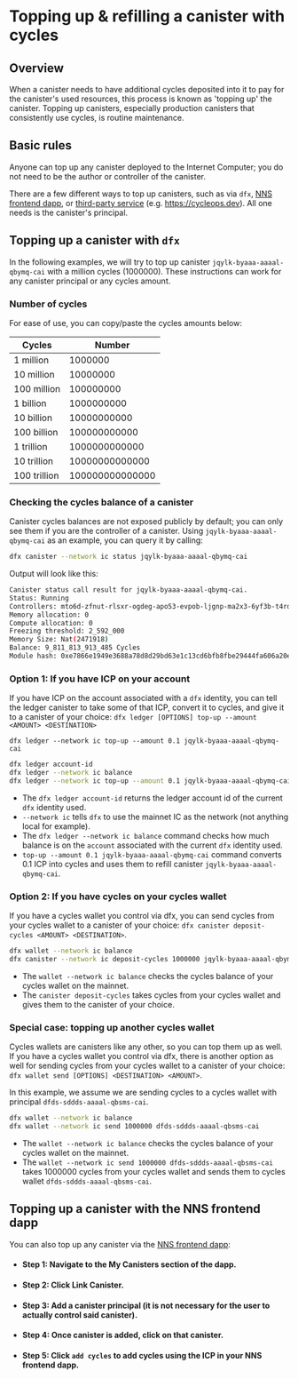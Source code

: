 # Topping up & refilling a canister with cycles

## Overview 

When a canister needs to have additional cycles deposited into it to pay for the canister's used resources, this process is known as 'topping up' the canister. Topping up canisters, especially production canisters that consistently use cycles, is routine maintenance. 

## Basic rules 

Anyone can top up any canister deployed to the Internet Computer; you do not need to be the author or controller of the canister.

There are a few different ways to top up canisters, such as via `dfx`, [NNS frontend dapp](https://nns.ic0.app), or [third-party service](/docs/developer-docs/setup/cycles/cycles_management_services) (e.g. https://cycleops.dev). All one needs is the canister's principal.

## Topping up a canister with `dfx`

In the following examples, we will try to top up canister `jqylk-byaaa-aaaal-qbymq-cai`  with a million cycles (1000000). These instructions can work for any canister principal or any cycles amount.

### Number of cycles
For ease of use, you can copy/paste the cycles amounts below:

| Cycles            | Number        |
| -----------       | -----------   |
| 1 million         | 1000000         |
| 10 million        | 10000000         |
| 100 million       | 100000000         |
| 1 billion         | 1000000000         |
| 10 billion        | 10000000000         |
| 100 billion       | 100000000000         |
| 1 trillion        | 1000000000000         |
| 10 trillion       | 10000000000000         |
| 100 trillion      | 100000000000000         |

### Checking the cycles balance of a canister

Canister cycles balances are not exposed publicly by default; you can only see them if you are the controller of a canister. Using `jqylk-byaaa-aaaal-qbymq-cai` as an example, you can query it by calling:

```bash
dfx canister --network ic status jqylk-byaaa-aaaal-qbymq-cai
```

Output will look like this:

```bash
Canister status call result for jqylk-byaaa-aaaal-qbymq-cai.
Status: Running
Controllers: mto6d-zfnut-rlsxr-ogdeg-apo53-evpob-ljgnp-ma2x3-6yf3b-t4rd5-qqe t5j57-vyaaa-aaaal-qatsq-cai
Memory allocation: 0
Compute allocation: 0
Freezing threshold: 2_592_000
Memory Size: Nat(2471918)
Balance: 9_811_813_913_485 Cycles
Module hash: 0xe7866e1949e3688a78d8d29bd63e1c13cd6bfb8fbe29444fa606a20e0b1e33f0
```

### Option 1: If you have ICP on your account

If you have ICP on the account associated with a `dfx` identity, you can tell the ledger canister to take some of that ICP, convert it to cycles, and give it to a canister of your choice: `dfx ledger [OPTIONS] top-up --amount <AMOUNT> <DESTINATION>`

```
dfx ledger --network ic top-up --amount 0.1 jqylk-byaaa-aaaal-qbymq-cai
```

```bash
dfx ledger account-id
dfx ledger --network ic balance
dfx ledger --network ic top-up --amount 0.1 jqylk-byaaa-aaaal-qbymq-cai
```

-   The `dfx ledger account-id` returns the ledger account id of the current `dfx` identity used.
-   `--network ic` tells `dfx` to use the mainnet IC as the network (not anything local for example).
-   The `dfx ledger --network ic balance` command checks how much balance is on the `account` associated with the current `dfx` identity used.
-   `top-up --amount 0.1 jqylk-byaaa-aaaal-qbymq-cai` command converts 0.1 ICP into cycles and uses them to refill canister `jqylk-byaaa-aaaal-qbymq-cai`.


### Option 2: If you have cycles on your cycles wallet

If you have a cycles wallet you control via dfx, you can send cycles from your cycles wallet to a canister of your choice: `dfx canister deposit-cycles <AMOUNT> <DESTINATION>`.

```bash
dfx wallet --network ic balance
dfx canister --network ic deposit-cycles 1000000 jqylk-byaaa-aaaal-qbymq-cai 
```

-   The `wallet --network ic balance` checks the cycles balance of your cycles wallet on the mainnet.
-   The `canister deposit-cycles` takes cycles from your cycles wallet and gives them to the canister of your choice.

### Special case: topping up another cycles wallet

Cycles wallets are canisters like any other, so you can top them up as well. If you have a cycles wallet you control via dfx, there is another option as well for sending cycles from your cycles wallet to a canister of your choice: `dfx wallet send [OPTIONS] <DESTINATION> <AMOUNT>`.

In this example, we assume we are sending cycles to a cycles wallet with principal `dfds-sddds-aaaal-qbsms-cai`.

```bash
dfx wallet --network ic balance
dfx wallet --network ic send 1000000 dfds-sddds-aaaal-qbsms-cai 
```

-   The `wallet --network ic balance` checks the cycles balance of your cycles wallet on the mainnet.
-   The `wallet --network ic send 1000000 dfds-sddds-aaaal-qbsms-cai` takes 1000000 cycles from your cycles wallet and sends them to cycles wallet `dfds-sddds-aaaal-qbsms-cai`.

## Topping up a canister with the NNS frontend dapp

You can also top up any canister via the [NNS frontend dapp](https://nns.ic0.app):

- #### Step 1: Navigate to the **My Canisters** section of the dapp.
- #### Step 2: Click **Link Canister**.
- #### Step 3: Add a canister principal (it is not necessary for the user to actually control said canister).
- #### Step 4: Once canister is added, click on that canister.
- #### Step 5: Click `add cycles` to add cycles using the ICP in your NNS frontend dapp.
